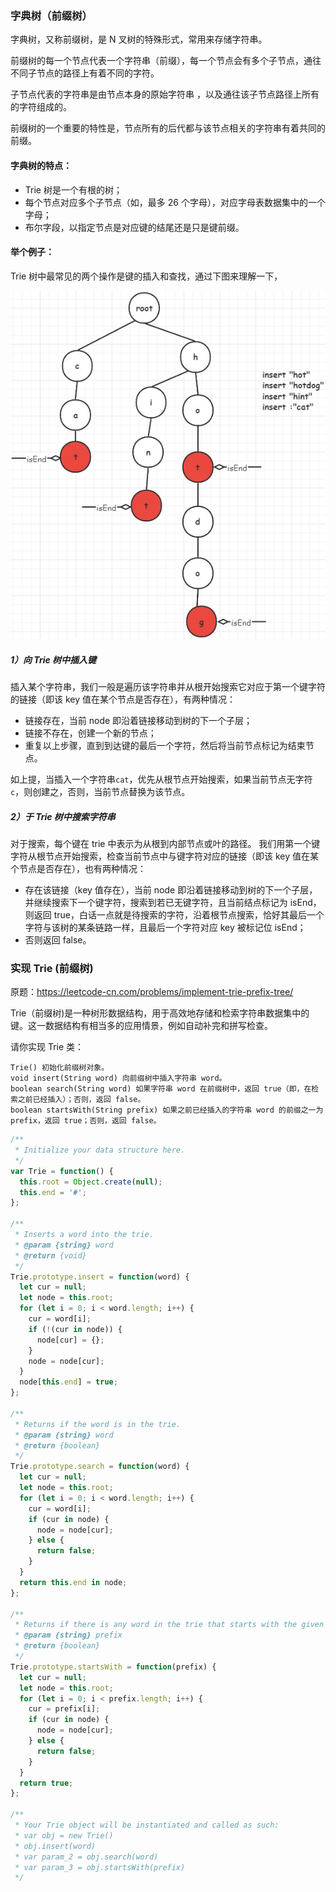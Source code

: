 ### 字典树（前缀树）

字典树，又称前缀树，是 N 叉树的特殊形式，常用来存储字符串。

前缀树的每一个节点代表一个字符串（前缀），每一个节点会有多个子节点，通往不同子节点的路径上有着不同的字符。

子节点代表的字符串是由节点本身的原始字符串 ，以及通往该子节点路径上所有的字符组成的。

前缀树的一个重要的特性是，节点所有的后代都与该节点相关的字符串有着共同的前缀。

#### 字典树的特点：
- Trie 树是一个有根的树；
- 每个节点对应多个子节点（如，最多 26 个字母），对应字母表数据集中的一个字母；
- 布尔字段，以指定节点是对应键的结尾还是只是键前缀。

#### 举个例子：
Trie 树中最常见的两个操作是键的插入和查找，通过下图来理解一下，

![prefix-tree](./../../../../assets/data-structrue/prefix-tree/prefix-tree-demo.jpeg)

##### 1）向 Trie 树中插入键
插入某个字符串，我们一般是遍历该字符串并从根开始搜索它对应于第一个键字符的链接（即该 key 值在某个节点是否存在），有两种情况：
- 链接存在，当前 node 即沿着链接移动到树的下一个子层；
- 链接不存在，创建一个新的节点；
- 重复以上步骤，直到到达键的最后一个字符，然后将当前节点标记为结束节点。

如上提，当插入一个字符串`cat`，优先从根节点开始搜索，如果当前节点无字符 `c`，则创建之，否则，当前节点替换为该节点。

##### 2）于 Trie 树中搜索字符串
对于搜索，每个键在 trie 中表示为从根到内部节点或叶的路径。
我们用第一个键字符从根节点开始搜索，检查当前节点中与键字符对应的链接（即该 key 值在某个节点是否存在），也有两种情况：
- 存在该链接（key 值存在），当前 node 即沿着链接移动到树的下一个子层，并继续搜索下一个键字符，搜索到若已无键字符，且当前结点标记为 isEnd，则返回 true，白话一点就是待搜索的字符，沿着根节点搜索，恰好其最后一个字符与该树的某条链路一样，且最后一个字符对应 key 被标记位 isEnd；
- 否则返回 false。

### 实现 Trie (前缀树)
原题：https://leetcode-cn.com/problems/implement-trie-prefix-tree/

Trie（前缀树)是一种树形数据结构，用于高效地存储和检索字符串数据集中的键。这一数据结构有相当多的应用情景，例如自动补完和拼写检查。

请你实现 Trie 类：
```
Trie() 初始化前缀树对象。
void insert(String word) 向前缀树中插入字符串 word。
boolean search(String word) 如果字符串 word 在前缀树中，返回 true（即，在检索之前已经插入）；否则，返回 false。
boolean startsWith(String prefix) 如果之前已经插入的字符串 word 的前缀之一为 prefix，返回 true；否则，返回 false。
```

```js
/**
 * Initialize your data structure here.
 */
var Trie = function() {
  this.root = Object.create(null);
  this.end = '#';
};

/**
 * Inserts a word into the trie. 
 * @param {string} word
 * @return {void}
 */
Trie.prototype.insert = function(word) {
  let cur = null;
  let node = this.root;
  for (let i = 0; i < word.length; i++) {
    cur = word[i];
    if (!(cur in node)) {
      node[cur] = {};
    }
    node = node[cur];
  }
  node[this.end] = true;
};

/**
 * Returns if the word is in the trie. 
 * @param {string} word
 * @return {boolean}
 */
Trie.prototype.search = function(word) {
  let cur = null;
  let node = this.root;
  for (let i = 0; i < word.length; i++) {
    cur = word[i];
    if (cur in node) {
      node = node[cur];
    } else {
      return false;
    }
  }
  return this.end in node;
};

/**
 * Returns if there is any word in the trie that starts with the given prefix. 
 * @param {string} prefix
 * @return {boolean}
 */
Trie.prototype.startsWith = function(prefix) {
  let cur = null;
  let node = this.root;
  for (let i = 0; i < prefix.length; i++) {
    cur = prefix[i];
    if (cur in node) {
      node = node[cur];
    } else {
      return false;
    }
  }
  return true;
};

/**
 * Your Trie object will be instantiated and called as such:
 * var obj = new Trie()
 * obj.insert(word)
 * var param_2 = obj.search(word)
 * var param_3 = obj.startsWith(prefix)
 */
```